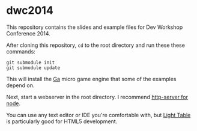 dwc2014
=======

This repository contains the slides and example files for Dev Workshop Conference 2014.

After cloning this repository, `cd` to the root directory and run these these commands:

```
git submodule init
git submodule update
```

This will install the [Ga](https://github.com/kittykatattack/ga) micro game engine that some of the examples depend on.

Next, start a webserver in the root directory. I recommend [http-server for node](https://github.com/nodeapps/http-server).

You can use any text editor or IDE you're comfortable with, but [Light Table](http://www.lighttable.com) is particularly good for HTML5 development.


